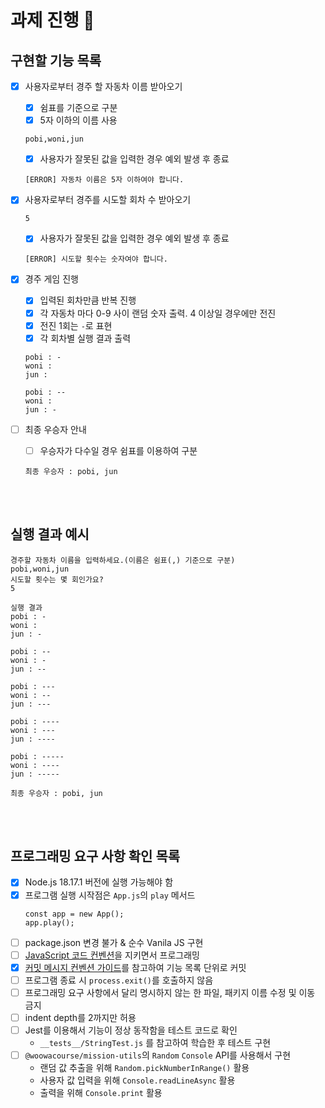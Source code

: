 # 과제 진행 📜

## 구현할 기능 목록

- [x] 사용자로부터 경주 할 자동차 이름 받아오기

  - [x] 쉼표를 기준으로 구분
  - [x] 5자 이하의 이름 사용

  ```
  pobi,woni,jun
  ```

  - [x] 사용자가 잘못된 값을 입력한 경우 예외 발생 후 종료

  ```
  [ERROR] 자동차 이름은 5자 이하여야 합니다.
  ```

- [x] 사용자로부터 경주를 시도할 회차 수 받아오기

  ```
  5
  ```

  - [x] 사용자가 잘못된 값을 입력한 경우 예외 발생 후 종료

  ```
  [ERROR] 시도할 횟수는 숫자여야 합니다.
  ```

- [x] 경주 게임 진행

  - [x] 입력된 회차만큼 반복 진행
  - [x] 각 자동차 마다 0-9 사이 랜덤 숫자 출력. 4 이상일 경우에만 전진
  - [x] 전진 1회는 `-`로 표현
  - [x] 각 회차별 실행 결과 출력

  ```
  pobi : -
  woni :
  jun :

  pobi : --
  woni :
  jun : -
  ```

- [ ] 최종 우승자 안내
  - [ ] 우승자가 다수일 경우 쉼표를 이용하여 구분
  ```
  최종 우승자 : pobi, jun
  ```

<br><br>

## 실행 결과 예시

```
경주할 자동차 이름을 입력하세요.(이름은 쉼표(,) 기준으로 구분)
pobi,woni,jun
시도할 횟수는 몇 회인가요?
5

실행 결과
pobi : -
woni :
jun : -

pobi : --
woni : -
jun : --

pobi : ---
woni : --
jun : ---

pobi : ----
woni : ---
jun : ----

pobi : -----
woni : ----
jun : -----

최종 우승자 : pobi, jun
```

<br><br>

## 프로그래밍 요구 사항 확인 목록

- [x] Node.js 18.17.1 버전에 실행 가능해야 함
- [x] 프로그램 실행 시작점은 `App.js`의 `play` 메서드
  ```
  const app = new App();
  app.play();
  ```
- [ ] package.json 변경 불가 & 순수 Vanila JS 구현
- [ ] [JavaScript 코드 컨벤션](https://github.com/woowacourse/woowacourse-docs/tree/main/styleguide/javascript)을 지키면서 프로그래밍
- [x] [커밋 메시지 컨벤션 가이드](https://gist.github.com/stephenparish/9941e89d80e2bc58a153)를 참고하여 기능 목록 단위로 커밋
- [ ] 프로그램 종료 시 `process.exit()`를 호출하지 않음
- [ ] 프로그래밍 요구 사항에서 달리 명시하지 않는 한 파일, 패키지 이름 수정 및 이동 금지
- [ ] indent depth를 2까지만 허용
- [ ] Jest를 이용해서 기능이 정상 동작함을 테스트 코드로 확인
  - `__tests__/StringTest.js` 를 참고하여 학습한 후 테스트 구현
- [ ] `@woowacourse/mission-utils`의 `Random` `Console` API를 사용해서 구현
  - 랜덤 값 추출을 위해 `Random.pickNumberInRange()` 활용
  - 사용자 값 입력을 위해 `Console.readLineAsync` 활용
  - 출력을 위해 `Console.print` 활용
